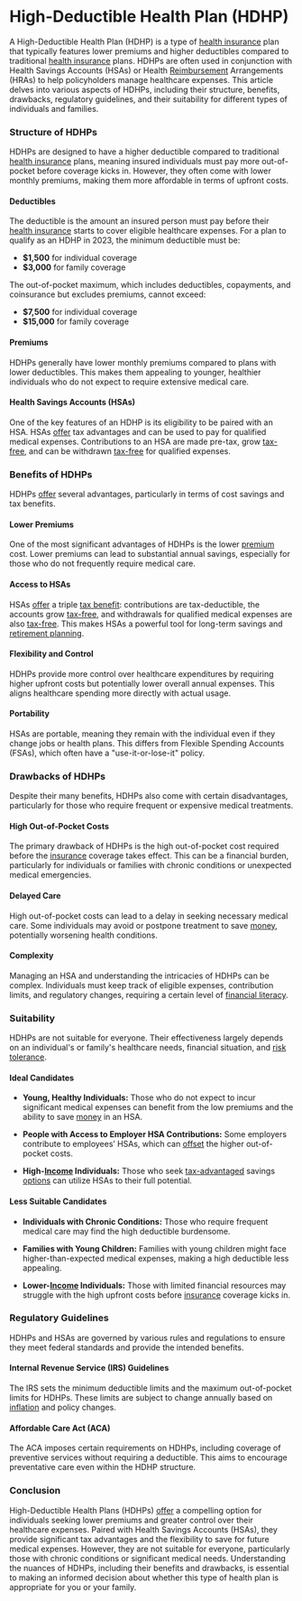 # High-Deductible Health Plan (HDHP)

A High-Deductible Health Plan (HDHP) is a type of [health insurance](../h/health_insurance.md) plan that typically features lower premiums and higher deductibles compared to traditional [health insurance](../h/health_insurance.md) plans. HDHPs are often used in conjunction with Health Savings Accounts (HSAs) or Health [Reimbursement](../r/reimbursement.md) Arrangements (HRAs) to help policyholders manage healthcare expenses. This article delves into various aspects of HDHPs, including their structure, benefits, drawbacks, regulatory guidelines, and their suitability for different types of individuals and families.

### Structure of HDHPs

HDHPs are designed to have a higher deductible compared to traditional [health insurance](../h/health_insurance.md) plans, meaning insured individuals must pay more out-of-pocket before coverage kicks in. However, they often come with lower monthly premiums, making them more affordable in terms of upfront costs.

#### Deductibles

The deductible is the amount an insured person must pay before their [health insurance](../h/health_insurance.md) starts to cover eligible healthcare expenses. For a plan to qualify as an HDHP in 2023, the minimum deductible must be:

- **$1,500** for individual coverage
- **$3,000** for family coverage

The out-of-pocket maximum, which includes deductibles, copayments, and coinsurance but excludes premiums, cannot exceed:

- **$7,500** for individual coverage
- **$15,000** for family coverage

#### Premiums

HDHPs generally have lower monthly premiums compared to plans with lower deductibles. This makes them appealing to younger, healthier individuals who do not expect to require extensive medical care.

#### Health Savings Accounts (HSAs)

One of the key features of an HDHP is its eligibility to be paired with an HSA. HSAs [offer](../o/offer.md) tax advantages and can be used to pay for qualified medical expenses. Contributions to an HSA are made pre-tax, grow [tax-free](../t/tax_free.md), and can be withdrawn [tax-free](../t/tax_free.md) for qualified expenses.

### Benefits of HDHPs

HDHPs [offer](../o/offer.md) several advantages, particularly in terms of cost savings and tax benefits.

#### Lower Premiums

One of the most significant advantages of HDHPs is the lower [premium](../p/premium.md) cost. Lower premiums can lead to substantial annual savings, especially for those who do not frequently require medical care.

#### Access to HSAs

HSAs [offer](../o/offer.md) a triple [tax benefit](../t/tax_benefit.md): contributions are tax-deductible, the accounts grow [tax-free](../t/tax_free.md), and withdrawals for qualified medical expenses are also [tax-free](../t/tax_free.md). This makes HSAs a powerful tool for long-term savings and [retirement planning](../r/retirement_planning.md).

#### Flexibility and Control

HDHPs provide more control over healthcare expenditures by requiring higher upfront costs but potentially lower overall annual expenses. This aligns healthcare spending more directly with actual usage.

#### Portability

HSAs are portable, meaning they remain with the individual even if they change jobs or health plans. This differs from Flexible Spending Accounts (FSAs), which often have a "use-it-or-lose-it" policy.

### Drawbacks of HDHPs

Despite their many benefits, HDHPs also come with certain disadvantages, particularly for those who require frequent or expensive medical treatments.

#### High Out-of-Pocket Costs

The primary drawback of HDHPs is the high out-of-pocket cost required before the [insurance](../i/insurance.md) coverage takes effect. This can be a financial burden, particularly for individuals or families with chronic conditions or unexpected medical emergencies.

#### Delayed Care

High out-of-pocket costs can lead to a delay in seeking necessary medical care. Some individuals may avoid or postpone treatment to save [money](../m/money.md), potentially worsening health conditions.

#### Complexity

Managing an HSA and understanding the intricacies of HDHPs can be complex. Individuals must keep track of eligible expenses, contribution limits, and regulatory changes, requiring a certain level of [financial literacy](../f/financial_literacy.md).

### Suitability

HDHPs are not suitable for everyone. Their effectiveness largely depends on an individual's or family's healthcare needs, financial situation, and [risk tolerance](../r/risk_tolerance.md).

#### Ideal Candidates

- **Young, Healthy Individuals:** Those who do not expect to incur significant medical expenses can benefit from the low premiums and the ability to save [money](../m/money.md) in an HSA.
  
- **People with Access to Employer HSA Contributions:** Some employers contribute to employees’ HSAs, which can [offset](../o/offset.md) the higher out-of-pocket costs.
  
- **High-[Income](../i/income.md) Individuals:** Those who seek [tax-advantaged](../t/tax-advantaged.md) savings [options](../o/options.md) can utilize HSAs to their full potential.

#### Less Suitable Candidates

- **Individuals with Chronic Conditions:** Those who require frequent medical care may find the high deductible burdensome.
  
- **Families with Young Children:** Families with young children might face higher-than-expected medical expenses, making a high deductible less appealing.
  
- **Lower-[Income](../i/income.md) Individuals:** Those with limited financial resources may struggle with the high upfront costs before [insurance](../i/insurance.md) coverage kicks in.

### Regulatory Guidelines

HDHPs and HSAs are governed by various rules and regulations to ensure they meet federal standards and provide the intended benefits.

#### Internal Revenue Service (IRS) Guidelines

The IRS sets the minimum deductible limits and the maximum out-of-pocket limits for HDHPs. These limits are subject to change annually based on [inflation](../i/inflation.md) and policy changes.

#### Affordable Care Act (ACA)

The ACA imposes certain requirements on HDHPs, including coverage of preventive services without requiring a deductible. This aims to encourage preventative care even within the HDHP structure.

### Conclusion

High-Deductible Health Plans (HDHPs) [offer](../o/offer.md) a compelling option for individuals seeking lower premiums and greater control over their healthcare expenses. Paired with Health Savings Accounts (HSAs), they provide significant tax advantages and the flexibility to save for future medical expenses. However, they are not suitable for everyone, particularly those with chronic conditions or significant medical needs. Understanding the nuances of HDHPs, including their benefits and drawbacks, is essential to making an informed decision about whether this type of health plan is appropriate for you or your family.